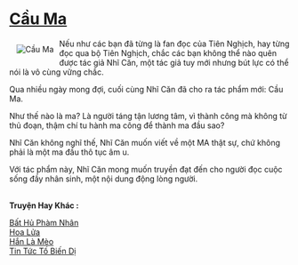 <a href="https://utruyen.com/cau-ma/386/" title="Cầu Ma"><h1>Cầu Ma</h1></a><div style="display:table"><img align="right" style="float: left; padding: 10px;" src="https://utruyen.com/images/story/200x260/cau-ma.jpg" alt="Cầu Ma">Nếu như các bạn đã từng là fan đọc của Tiên Nghịch, hay từng đọc qua bộ Tiên Nghịch, chắc các bạn không thể nào quên được tác giả Nhĩ Căn, một tác giả tuy mới nhưng bút lực có thể nói là vô cùng vững chắc.<p></p>Qua nhiều ngày mong đợi, cuối cùng Nhĩ Căn đã cho ra tác phẩm mới: Cầu Ma.<p></p>Như thế nào là ma? Là người táng tận lương tâm, vì thành công mà không từ thủ đoạn, thậm chí tu hành ma công để thành ma đầu sao?<p></p>Nhĩ Căn không nghĩ thế, Nhĩ Căn muốn viết về một MA thật sự, chứ không phải là một ma đầu thô tục âm u.<p></p>Với tác phẩm này, Nhĩ Căn mong muốn truyền đạt đến cho người đọc cuộc sống đầy nhân sinh, một nội dung động lòng người.</div><p><br><b>Truyện Hay Khác :</b></p><a href="https://utruyen.com/bat-hu-pham-nhan/12437/" alt="Bất Hủ Phàm Nhân">Bất Hủ Phàm Nhân</a><br/><a href="https://github.com/quanluxury/ngontinhhot/tree/master/truyenhay/20519/" alt="Hoa Lửa">Hoa Lửa</a><br/><a href="https://dammy2019.blogspot.com/2019/11/han-la-meo.html" alt="Hắn Là Mèo">Hắn Là Mèo</a><br/><a href="https://dammy2019.blogspot.com/2019/11/tin-tuc-to-bien-di.html" alt="Tin Tức Tố Biến Dị">Tin Tức Tố Biến Dị</a><br/>